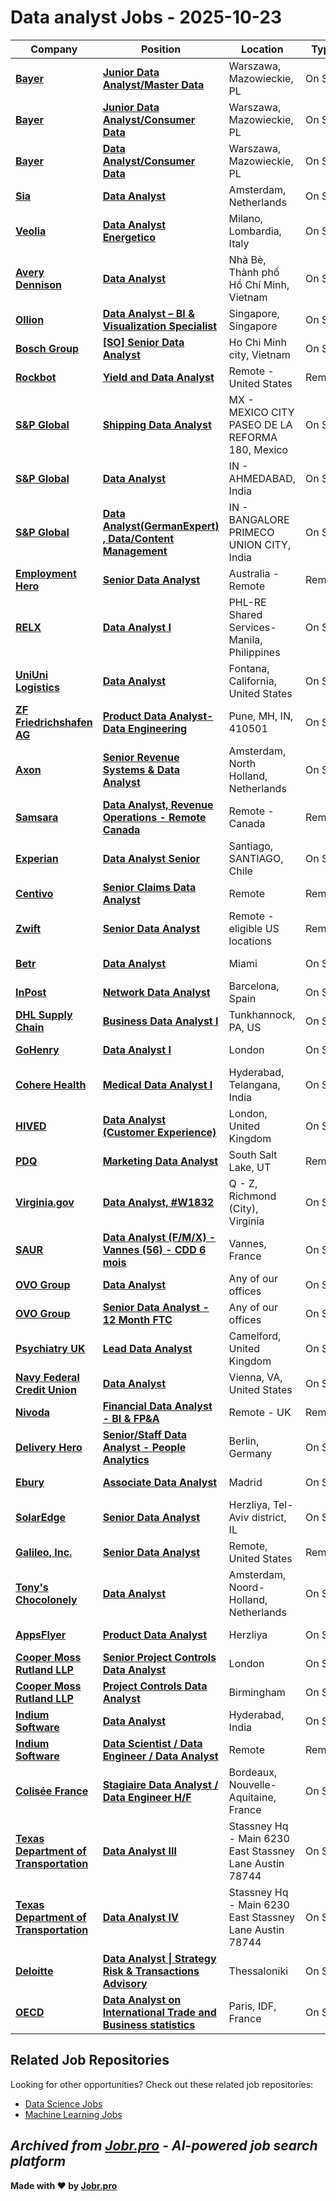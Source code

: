 # Data analyst Jobs - 2025-10-23

| Company | Position | Location | Type | Date |
| ------- | -------- | -------- | ---- | ------ |
| **[Bayer](https://www.bayer.com/)** | **[Junior Data Analyst/Master Data](https://jobr.pro/job/30830267/junior-data-analystmaster-data?utm_source=github&utm_medium=repo&utm_campaign=github-data-analyst-jobs)** | Warszawa, Mazowieckie, PL | On Site | Oct 23 |
| **[Bayer](https://www.bayer.com/)** | **[Junior Data Analyst/Consumer Data](https://jobr.pro/job/30830265/junior-data-analystconsumer-data?utm_source=github&utm_medium=repo&utm_campaign=github-data-analyst-jobs)** | Warszawa, Mazowieckie, PL | On Site | Oct 23 |
| **[Bayer](https://www.bayer.com/)** | **[Data Analyst/Consumer Data](https://jobr.pro/job/30830262/data-analystconsumer-data?utm_source=github&utm_medium=repo&utm_campaign=github-data-analyst-jobs)** | Warszawa, Mazowieckie, PL | On Site | Oct 23 |
| **[Sia](https://www.sia-partners.com)** | **[Data Analyst](https://jobr.pro/job/30823466/data-analyst?utm_source=github&utm_medium=repo&utm_campaign=github-data-analyst-jobs)** | Amsterdam, Netherlands | On Site | Oct 23 |
| **[Veolia](https://www.veolia.com/)** | **[Data Analyst Energetico](https://jobr.pro/job/30823750/data-analyst-energetico?utm_source=github&utm_medium=repo&utm_campaign=github-data-analyst-jobs)** | Milano, Lombardia, Italy | On Site | Oct 23 |
| **[Avery Dennison](https://www.averydennison.com/)** | **[Data Analyst](https://jobr.pro/job/30815123/data-analyst?utm_source=github&utm_medium=repo&utm_campaign=github-data-analyst-jobs)** | Nhà Bè, Thành phố Hồ Chí Minh, Vietnam | On Site | Oct 23 |
| **[Ollion](https://ollion.com/)** | **[Data Analyst – BI & Visualization Specialist](https://jobr.pro/job/30824947/data-analyst-bi-visualization-specialist?utm_source=github&utm_medium=repo&utm_campaign=github-data-analyst-jobs)** | Singapore, Singapore | On Site | Oct 23 |
| **[Bosch Group](https://www.bosch.com)** | **[\[SO\] Senior Data Analyst](https://jobr.pro/job/30822809/so-senior-data-analyst?utm_source=github&utm_medium=repo&utm_campaign=github-data-analyst-jobs)** | Ho Chi Minh city, Vietnam | On Site | Oct 23 |
| **[Rockbot](https://rockbot.com/)** | **[Yield and Data Analyst](https://jobr.pro/job/30816599/yield-and-data-analyst?utm_source=github&utm_medium=repo&utm_campaign=github-data-analyst-jobs)** | Remote - United States | Remote | Oct 23 |
| **[S&P Global](https://www.spglobal.com/)** | **[Shipping Data Analyst](https://jobr.pro/job/30845666/shipping-data-analyst?utm_source=github&utm_medium=repo&utm_campaign=github-data-analyst-jobs)** | MX - MEXICO CITY PASEO DE LA REFORMA 180, Mexico | On Site | Oct 23 |
| **[S&P Global](https://www.spglobal.com/)** | **[Data Analyst](https://jobr.pro/job/30845619/data-analyst?utm_source=github&utm_medium=repo&utm_campaign=github-data-analyst-jobs)** | IN - AHMEDABAD, India | On Site | Oct 23 |
| **[S&P Global](https://www.spglobal.com/)** | **[Data Analyst(GermanExpert) , Data/Content Management](https://jobr.pro/job/30845618/data-analystgermanexpert-datacontent-management?utm_source=github&utm_medium=repo&utm_campaign=github-data-analyst-jobs)** | IN - BANGALORE PRIMECO UNION CITY, India | On Site | Oct 23 |
| **[Employment Hero](https://www.employmenthero.com/)** | **[Senior Data Analyst](https://jobr.pro/job/30840446/senior-data-analyst?utm_source=github&utm_medium=repo&utm_campaign=github-data-analyst-jobs)** | Australia - Remote | Remote | Oct 23 |
| **[RELX](https://www.relx.com/)** | **[Data Analyst I](https://jobr.pro/job/30840176/data-analyst-i?utm_source=github&utm_medium=repo&utm_campaign=github-data-analyst-jobs)** | PHL-RE Shared Services-Manila, Philippines | On Site | Oct 23 |
| **[UniUni Logistics](https://uniuni.com)** | **[Data Analyst](https://jobr.pro/job/30836809/data-analyst?utm_source=github&utm_medium=repo&utm_campaign=github-data-analyst-jobs)** | Fontana, California, United States | On Site | Oct 23 |
| **[ZF Friedrichshafen AG](https://www.zf.com)** | **[Product Data Analyst- Data Engineering](https://jobr.pro/job/30835728/product-data-analyst-data-engineering?utm_source=github&utm_medium=repo&utm_campaign=github-data-analyst-jobs)** | Pune, MH, IN, 410501 | On Site | Oct 23 |
| **[Axon](https://www.axon.com/)** | **[Senior Revenue Systems & Data Analyst](https://jobr.pro/job/30822695/senior-revenue-systems-data-analyst?utm_source=github&utm_medium=repo&utm_campaign=github-data-analyst-jobs)** | Amsterdam, North Holland, Netherlands | On Site | Oct 22 |
| **[Samsara](https://www.samsara.com/)** | **[Data Analyst, Revenue Operations - Remote Canada](https://jobr.pro/job/30806701/data-analyst-revenue-operations-remote-canada?utm_source=github&utm_medium=repo&utm_campaign=github-data-analyst-jobs)** | Remote - Canada | Remote | Oct 22 |
| **[Experian](https://www.experian.com/)** | **[Data Analyst Senior](https://jobr.pro/job/30802453/data-analyst-senior?utm_source=github&utm_medium=repo&utm_campaign=github-data-analyst-jobs)** | Santiago, SANTIAGO, Chile | On Site | Oct 22 |
| **[Centivo](https://centivo.com/)** | **[Senior Claims Data Analyst](https://jobr.pro/job/30813029/senior-claims-data-analyst?utm_source=github&utm_medium=repo&utm_campaign=github-data-analyst-jobs)** | Remote | Remote | Oct 22 |
| **[Zwift](https://www.zwift.com/)** | **[Senior Data Analyst](https://jobr.pro/job/30810625/senior-data-analyst?utm_source=github&utm_medium=repo&utm_campaign=github-data-analyst-jobs)** | Remote - eligible US locations | Remote | Oct 22 |
| **[Betr](https://betr.app/)** | **[Data Analyst](https://jobr.pro/job/30808661/data-analyst?utm_source=github&utm_medium=repo&utm_campaign=github-data-analyst-jobs)** | Miami | On Site | Oct 22 |
| **[InPost](https://www.inpost.es/)** | **[Network Data Analyst](https://jobr.pro/job/30840981/network-data-analyst?utm_source=github&utm_medium=repo&utm_campaign=github-data-analyst-jobs)** | Barcelona, Spain | On Site | Oct 22 |
| **[DHL Supply Chain](https://www.dhl.com/)** | **[Business Data Analyst I](https://jobr.pro/job/30792553/business-data-analyst-i?utm_source=github&utm_medium=repo&utm_campaign=github-data-analyst-jobs)** | Tunkhannock, PA, US | On Site | Oct 22 |
| **[GoHenry](https://www.gohenry.com/)** | **[Data Analyst I](https://jobr.pro/job/30814878/data-analyst-i?utm_source=github&utm_medium=repo&utm_campaign=github-data-analyst-jobs)** | London | On Site | Oct 22 |
| **[Cohere Health](https://coherehealth.com/)** | **[Medical Data Analyst I](https://jobr.pro/job/30822892/medical-data-analyst-i?utm_source=github&utm_medium=repo&utm_campaign=github-data-analyst-jobs)** | Hyderabad, Telangana, India | On Site | Oct 22 |
| **[HIVED](https://hived.space/)** | **[Data Analyst (Customer Experience)](https://jobr.pro/job/30847251/data-analyst-customer-experience?utm_source=github&utm_medium=repo&utm_campaign=github-data-analyst-jobs)** | London, United Kingdom | On Site | Oct 22 |
| **[PDQ](https://www.pdq.com/)** | **[Marketing Data Analyst](https://jobr.pro/job/30836269/marketing-data-analyst?utm_source=github&utm_medium=repo&utm_campaign=github-data-analyst-jobs)** | South Salt Lake, UT | Remote | Oct 22 |
| **[Virginia.gov](https://www.virginia.gov/)** | **[Data Analyst, #W1832](https://jobr.pro/job/30841175/data-analyst-w1832?utm_source=github&utm_medium=repo&utm_campaign=github-data-analyst-jobs)** | Q - Z, Richmond (City), Virginia | On Site | Oct 22 |
| **[SAUR](https://www.saur.com/)** | **[Data Analyst (F/M/X) - Vannes (56) - CDD 6 mois](https://jobr.pro/job/30842681/data-analyst-fmx-vannes-56-cdd-6-mois?utm_source=github&utm_medium=repo&utm_campaign=github-data-analyst-jobs)** | Vannes, France | On Site | Oct 22 |
| **[OVO Group](https://company.ovo.com/)** | **[Data Analyst](https://jobr.pro/job/30807323/data-analyst?utm_source=github&utm_medium=repo&utm_campaign=github-data-analyst-jobs)** | Any of our offices | On Site | Oct 22 |
| **[OVO Group](https://company.ovo.com/)** | **[Senior Data Analyst - 12 Month FTC](https://jobr.pro/job/30807324/senior-data-analyst-12-month-ftc?utm_source=github&utm_medium=repo&utm_campaign=github-data-analyst-jobs)** | Any of our offices | On Site | Oct 22 |
| **[Psychiatry UK](https://psychiatry-uk.com/)** | **[Lead Data Analyst](https://jobr.pro/job/30846395/lead-data-analyst?utm_source=github&utm_medium=repo&utm_campaign=github-data-analyst-jobs)** | Camelford, United Kingdom | On Site | Oct 22 |
| **[Navy Federal Credit Union](https://www.navyfederal.org/)** | **[Data Analyst](https://jobr.pro/job/30841672/data-analyst?utm_source=github&utm_medium=repo&utm_campaign=github-data-analyst-jobs)** | Vienna, VA, United States | On Site | Oct 22 |
| **[Nivoda](https://nivoda.com/)** | **[Financial Data Analyst - BI & FP&A](https://jobr.pro/job/30814062/financial-data-analyst-bi-fpa?utm_source=github&utm_medium=repo&utm_campaign=github-data-analyst-jobs)** | Remote - UK | Remote | Oct 22 |
| **[Delivery Hero](https://www.deliveryhero.com)** | **[Senior/Staff Data Analyst - People Analytics](https://jobr.pro/job/30802468/seniorstaff-data-analyst-people-analytics?utm_source=github&utm_medium=repo&utm_campaign=github-data-analyst-jobs)** | Berlin, Germany | On Site | Oct 22 |
| **[Ebury](https://ebury.com/)** | **[Associate Data Analyst](https://jobr.pro/job/30819646/associate-data-analyst?utm_source=github&utm_medium=repo&utm_campaign=github-data-analyst-jobs)** | Madrid | On Site | Oct 22 |
| **[SolarEdge](https://www.solaredge.com/)** | **[Senior Data Analyst](https://jobr.pro/job/30773320/senior-data-analyst?utm_source=github&utm_medium=repo&utm_campaign=github-data-analyst-jobs)** | Herzliya, Tel-Aviv district, IL | On Site | Oct 22 |
| **[Galileo, Inc.](https://galileo.io/)** | **[Senior Data Analyst](https://jobr.pro/job/30822181/senior-data-analyst?utm_source=github&utm_medium=repo&utm_campaign=github-data-analyst-jobs)** | Remote, United States | Remote | Oct 22 |
| **[Tony's Chocolonely](https://www.tonyschocolonely.com/)** | **[Data Analyst](https://jobr.pro/job/30807363/data-analyst?utm_source=github&utm_medium=repo&utm_campaign=github-data-analyst-jobs)** | Amsterdam, Noord-Holland, Netherlands | On Site | Oct 22 |
| **[AppsFlyer](https://www.appsflyer.com/)** | **[Product Data Analyst](https://jobr.pro/job/30809196/product-data-analyst?utm_source=github&utm_medium=repo&utm_campaign=github-data-analyst-jobs)** | Herzliya | On Site | Oct 22 |
| **[Cooper Moss Rutland LLP](https://cmr.london/)** | **[Senior Project Controls Data Analyst](https://jobr.pro/job/30815230/senior-project-controls-data-analyst?utm_source=github&utm_medium=repo&utm_campaign=github-data-analyst-jobs)** | London | On Site | Oct 22 |
| **[Cooper Moss Rutland LLP](https://cmr.london/)** | **[Project Controls Data Analyst](https://jobr.pro/job/30815227/project-controls-data-analyst?utm_source=github&utm_medium=repo&utm_campaign=github-data-analyst-jobs)** | Birmingham | On Site | Oct 22 |
| **[Indium Software](https://www.indiumsoftware.com/)** | **[Data Analyst](https://jobr.pro/job/30762237/data-analyst?utm_source=github&utm_medium=repo&utm_campaign=github-data-analyst-jobs)** | Hyderabad, India | On Site | Oct 22 |
| **[Indium Software](https://www.indiumsoftware.com/)** | **[Data Scientist / Data Engineer / Data Analyst](https://jobr.pro/job/30762168/data-scientist-data-engineer-data-analyst?utm_source=github&utm_medium=repo&utm_campaign=github-data-analyst-jobs)** | Remote | Remote | Oct 22 |
| **[Colisée France](https://colisee.fr)** | **[Stagiaire Data Analyst / Data Engineer H/F](https://jobr.pro/job/30802485/stagiaire-data-analyst-data-engineer-hf?utm_source=github&utm_medium=repo&utm_campaign=github-data-analyst-jobs)** | Bordeaux, Nouvelle-Aquitaine, France | On Site | Oct 22 |
| **[Texas Department of Transportation](https://www.txdot.gov/)** | **[Data Analyst III](https://jobr.pro/job/30760468/data-analyst-iii?utm_source=github&utm_medium=repo&utm_campaign=github-data-analyst-jobs)** | Stassney Hq - Main 6230 East Stassney Lane Austin 78744 | On Site | Oct 22 |
| **[Texas Department of Transportation](https://www.txdot.gov/)** | **[Data Analyst IV](https://jobr.pro/job/30760459/data-analyst-iv?utm_source=github&utm_medium=repo&utm_campaign=github-data-analyst-jobs)** | Stassney Hq - Main 6230 East Stassney Lane Austin 78744 | On Site | Oct 22 |
| **[Deloitte](https://www.deloitte.com/)** | **[Data Analyst \| Strategy Risk & Transactions Advisory](https://jobr.pro/job/30758327/data-analyst-strategy-risk-transactions-advisory?utm_source=github&utm_medium=repo&utm_campaign=github-data-analyst-jobs)** | Thessaloniki | On Site | Oct 22 |
| **[OECD](https://www.oecd.org)** | **[Data Analyst on International Trade and Business statistics](https://jobr.pro/job/30814818/data-analyst-on-international-trade-and-business-statistics?utm_source=github&utm_medium=repo&utm_campaign=github-data-analyst-jobs)** | Paris, IDF, France | On Site | Oct 22 |

## Related Job Repositories

Looking for other opportunities? Check out these related job repositories:

- [Data Science Jobs](https://github.com/jobs-jobr-pro/Data-Science-Jobs)
- [Machine Learning Jobs](https://github.com/jobs-jobr-pro/Machine-Learning-Jobs)



*Archived from [Jobr.pro](https://jobr.pro?utm_source=github&utm_medium=repo&utm_campaign=github-data-analyst-jobs) - AI-powered job search platform*
---

**Made with ❤️ by [Jobr.pro](https://jobr.pro?utm_source=github&utm_medium=repo&utm_campaign=github-data-analyst-jobs)**